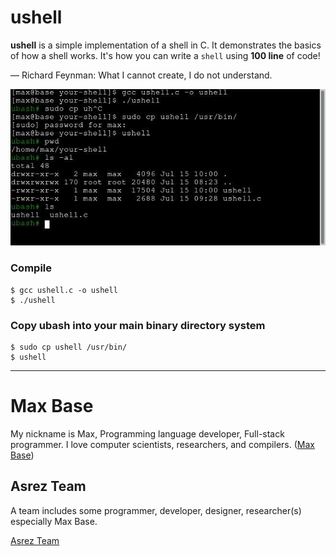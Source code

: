 # ushell

**ushell** is a simple implementation of a shell in C. It demonstrates the basics of how a shell works. It's how you can write a `shell` using **100 line** of code!


— Richard Feynman: What I cannot create, I do not understand. 

![ushell shell tool](screen.jpg)

### Compile

```
$ gcc ushell.c -o ushell
$ ./ushell
```

### Copy ubash into your main binary directory system

```
$ sudo cp ushell /usr/bin/
$ ushell
```

---------

# Max Base

My nickname is Max, Programming language developer, Full-stack programmer. I love computer scientists, researchers, and compilers. ([Max Base](https://maxbase.org/))

## Asrez Team

A team includes some programmer, developer, designer, researcher(s) especially Max Base.

[Asrez Team](https://www.asrez.com/)

